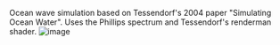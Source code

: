 Ocean wave simulation based on Tessendorf's 2004 paper "Simulating Ocean Water". Uses the Phillips spectrum and Tessendorf's renderman shader. 
![image](https://github.com/user-attachments/assets/2cadecde-6b0f-4d6b-a536-54f06c20dbf7)
